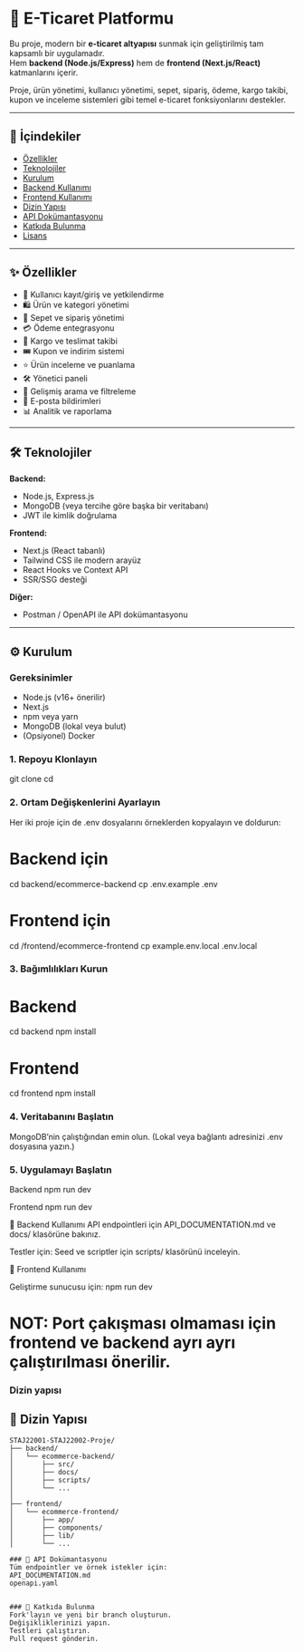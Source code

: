 # 🛒 E-Ticaret Platformu

Bu proje, modern bir **e-ticaret altyapısı** sunmak için geliştirilmiş tam kapsamlı bir uygulamadır.  
Hem **backend (Node.js/Express)** hem de **frontend (Next.js/React)** katmanlarını içerir.  

Proje, ürün yönetimi, kullanıcı yönetimi, sepet, sipariş, ödeme, kargo takibi, kupon ve inceleme sistemleri gibi temel e-ticaret fonksiyonlarını destekler.

---

## 📑 İçindekiler
- [Özellikler](#-özellikler)
- [Teknolojiler](#-teknolojiler)
- [Kurulum](#-kurulum)
- [Backend Kullanımı](#-backend-kullanımı)
- [Frontend Kullanımı](#-frontend-kullanımı)
- [Dizin Yapısı](#-dizin-yapısı)
- [API Dokümantasyonu](#-api-dokümantasyonu)
- [Katkıda Bulunma](#-katkıda-bulunma)
- [Lisans](#-lisans)

---

## ✨ Özellikler
- 👤 Kullanıcı kayıt/giriş ve yetkilendirme  
- 🛍️ Ürün ve kategori yönetimi  
- 🛒 Sepet ve sipariş yönetimi  
- 💳 Ödeme entegrasyonu  
- 🚚 Kargo ve teslimat takibi  
- 🎟️ Kupon ve indirim sistemi  
- ⭐ Ürün inceleme ve puanlama  
- 🛠️ Yönetici paneli  
- 🔎 Gelişmiş arama ve filtreleme  
- 📧 E-posta bildirimleri  
- 📊 Analitik ve raporlama  

---

## 🛠 Teknolojiler

**Backend:**
- Node.js, Express.js
- MongoDB (veya tercihe göre başka bir veritabanı)
- JWT ile kimlik doğrulama

**Frontend:**
- Next.js (React tabanlı)
- Tailwind CSS ile modern arayüz
- React Hooks ve Context API
- SSR/SSG desteği

**Diğer:**
- Postman / OpenAPI ile API dokümantasyonu
---

## ⚙️ Kurulum

### Gereksinimler
- Node.js (v16+ önerilir)
- Next.js
- npm veya yarn  
- MongoDB (lokal veya bulut)  
- (Opsiyonel) Docker  

### 1. Repoyu Klonlayın

git clone <repo-url> cd <proje-dizini>

### 2. Ortam Değişkenlerini Ayarlayın
Her iki proje için de .env dosyalarını örneklerden kopyalayın ve doldurun:

# Backend için
cd backend/ecommerce-backend
cp .env.example .env

# Frontend için
cd /frontend/ecommerce-frontend
cp example.env.local .env.local

### 3. Bağımlılıkları Kurun
# Backend

cd backend
npm install

# Frontend

cd frontend
npm install

### 4. Veritabanını Başlatın

MongoDB’nin çalıştığından emin olun. (Lokal veya bağlantı adresinizi .env dosyasına yazın.)

### 5. Uygulamayı Başlatın

Backend
npm run dev

Frontend
npm run dev

🔗 Backend Kullanımı
API endpointleri için API_DOCUMENTATION.md ve docs/ klasörüne bakınız.

Testler için:
Seed ve scriptler için scripts/ klasörünü inceleyin.

🎨 Frontend Kullanımı

Geliştirme sunucusu için:
npm run dev

# NOT: Port çakışması olmaması için frontend ve backend ayrı ayrı çalıştırılması önerilir.

### Dizin yapısı
## 📂 Dizin Yapısı

```text
STAJ22001-STAJ22002-Proje/
├── backend/
│   └── ecommerce-backend/
│       ├── src/
│       ├── docs/
│       ├── scripts/
│       └── ...
│
├── frontend/
│   └── ecommerce-frontend/
│       ├── app/
│       ├── components/
│       ├── lib/
│       └── ...

```


```
### 📖 API Dokümantasyonu
Tüm endpointler ve örnek istekler için:
API_DOCUMENTATION.md
openapi.yaml       


### 🤝 Katkıda Bulunma
Fork'layın ve yeni bir branch oluşturun.
Değişikliklerinizi yapın.
Testleri çalıştırın.
Pull request gönderin.
```
